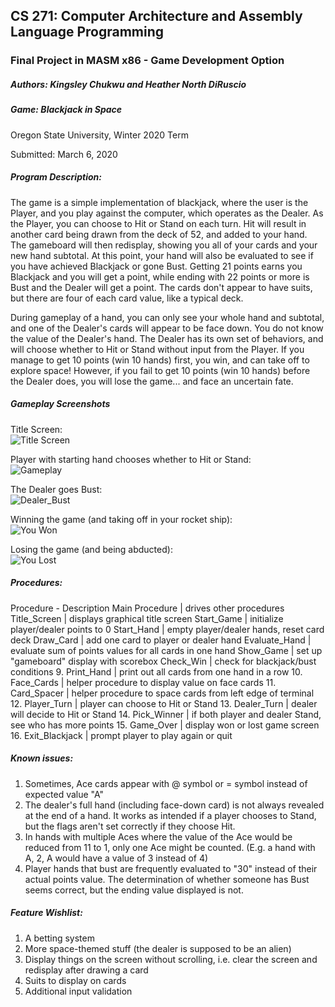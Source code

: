 ## CS 271: Computer Architecture and Assembly Language Programming
### Final Project in MASM x86 - Game Development Option

##### Authors:    Kingsley Chukwu and Heather North DiRuscio
##### Game:    Blackjack in Space

Oregon State University,
Winter 2020 Term

Submitted: March 6, 2020

##### Program Description:
The game is a simple implementation of blackjack, where the user is the Player, and you play against the computer, which operates as the Dealer. As the Player, you can choose to Hit or Stand on each turn. Hit will result in another card being drawn from the deck of 52, and added to your hand. The gameboard will then redisplay, showing you all of your cards and your new hand subtotal. At this point, your hand will also be evaluated to see if you have achieved Blackjack or gone Bust. Getting 21 points earns you Blackjack and you will get a point, while ending with 22 points or more is Bust and the Dealer will get a point. The cards don't appear to have suits, but there are four of each card value, like a typical deck.

During gameplay of a hand, you can only see your whole hand and subtotal, and one of the Dealer's cards will appear to be face down. You do not know the value of the Dealer's hand. The Dealer has its own set of behaviors, and will choose whether to Hit or Stand without input from the Player. If you manage to get 10 points (win 10 hands) first, you win, and can take off to explore space! However, if you fail to get 10 points (win 10 hands) before the Dealer does, you will lose the game... and face an uncertain fate.

##### Gameplay Screenshots
Title Screen:  
![Title Screen](https://github.com/wrongenvelope/cs271-project/blob/master/screenshots/title_screen.png)  

Player with starting hand chooses whether to Hit or Stand:  
![Gameplay](https://github.com/wrongenvelope/cs271-project/blob/master/screenshots/gameplay_1.png)  

The Dealer goes Bust:  
![Dealer_Bust](https://github.com/wrongenvelope/cs271-project/blob/master/screenshots/gameplay_2.png)  

Winning the game (and taking off in your rocket ship):    
![You Won](https://github.com/wrongenvelope/cs271-project/blob/master/screenshots/you_won.png)  

Losing the game (and being abducted):  
![You Lost](https://github.com/wrongenvelope/cs271-project/blob/master/screenshots/you_lost.png)  

##### Procedures:
Procedure - Description
Main Procedure | drives other procedures
Title_Screen | displays graphical title screen
Start_Game | initialize player/dealer points to 0
Start_Hand | empty player/dealer hands, reset card deck
Draw_Card | add one card to player or dealer hand
Evaluate_Hand | evaluate sum of points values for all cards in one hand
Show_Game | set up "gameboard" display with scorebox
Check_Win | check for blackjack/bust conditions
9.	Print_Hand | print out all cards from one hand in a row
10.	Face_Cards | helper procedure to display value on face cards
11. Card_Spacer | helper procedure to space cards from left edge of terminal
12.  Player_Turn | player can choose to Hit or Stand
13.	Dealer_Turn | dealer will decide to Hit or Stand
14.	Pick_Winner | if both player and dealer Stand, see who has more points
15.  Game_Over | display won or lost game screen
16. Exit_Blackjack | prompt player to play again or quit

##### Known issues:
1. Sometimes, Ace cards appear with @ symbol or = symbol instead of expected value "A"
2. The dealer's full hand (including face-down card) is not always revealed at the end of a hand. It works as intended if a player chooses to Stand, but the flags aren't set correctly if they choose Hit.
3. In hands with multiple Aces where the value of the Ace would be reduced from 11 to 1, only one Ace might be counted. (E.g. a hand with A, 2, A would have a value of 3 instead of 4)
4. Player hands that bust are frequently evaluated to "30" instead of their actual points value. The determination of whether someone has Bust seems correct, but the ending value displayed is not.

##### Feature Wishlist:
1. A betting system
2. More space-themed stuff (the dealer is supposed to be an alien)
3. Display things on the screen without scrolling, i.e. clear the screen and redisplay after drawing a card
4. Suits to display on cards
5. Additional input validation
